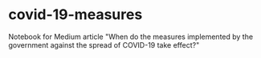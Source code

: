 # covid-19-measures
Notebook for Medium article "When do the measures implemented by the government against the spread of COVID-19 take effect?"
